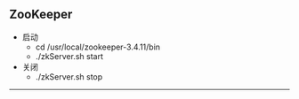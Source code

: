 ## ZooKeeper

- 启动
  - cd /usr/local/zookeeper-3.4.11/bin
  - ./zkServer.sh start
- 关闭
  - ./zkServer.sh stop

---


